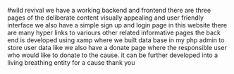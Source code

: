 #wild revival 
we have a working backend and frontend 
there are three pages of the deliberate content 
visually appealing and user friendly interface 
we also have a simple sign up and login page 
in this website there are many hyper links to variours other related informative pages
the back end is developed using xamp where we built data base in my php admin to store user data like 
we also have a donate page where the responsible user who would like to donate to the cause.
it can be further developed into a living breathing entity for a cause 
thank you
